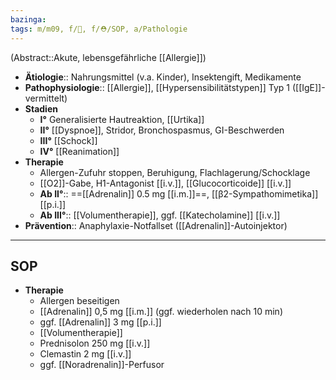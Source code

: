 ```yaml
---
bazinga: 
tags: m/m09, f/🧴, f/⛑️/SOP, a/Pathologie
---
```

(Abstract::Akute, lebensgefährliche [[Allergie]])
- **Ätiologie**:: Nahrungsmittel (v.a. Kinder), Insektengift, Medikamente
- **Pathophysiologie**:: [[Allergie]], [[Hypersensibilitätstypen]] Typ 1 ([[IgE]]-vermittelt)
- **Stadien**
	- **I°** Generalisierte Hautreaktion, [[Urtika]]
	- **II°** [[Dyspnoe]], Stridor, Bronchospasmus, GI-Beschwerden
	- **III°** [[Schock]]
	- **IV°** [[Reanimation]]
- **Therapie**
	- Allergen-Zufuhr stoppen, Beruhigung, Flachlagerung/Schocklage
	- [[O2]]-Gabe, H1-Antagonist [[i.v.]], [[Glucocorticoide]] [[i.v.]]
	- **Ab II°**:: ==[[Adrenalin]] 0.5 mg [[i.m.]]==, [[β2-Sympathomimetika]] [[p.i.]]
	- **Ab III°**:: [[Volumentherapie]], ggf. [[Katecholamine]] [[i.v.]]
- **Prävention**:: Anaphylaxie-Notfallset ([[Adrenalin]]-Autoinjektor)
---
## SOP
- **Therapie**
	- Allergen beseitigen
	- [[Adrenalin]] 0,5 mg [[i.m.]] (ggf. wiederholen nach 10 min)
	- ggf. [[Adrenalin]] 3 mg [[p.i.]]
	- [[Volumentherapie]]
	- Prednisolon 250 mg [[i.v.]]
	- Clemastin 2 mg [[i.v.]]
	- ggf. [[Noradrenalin]]-Perfusor